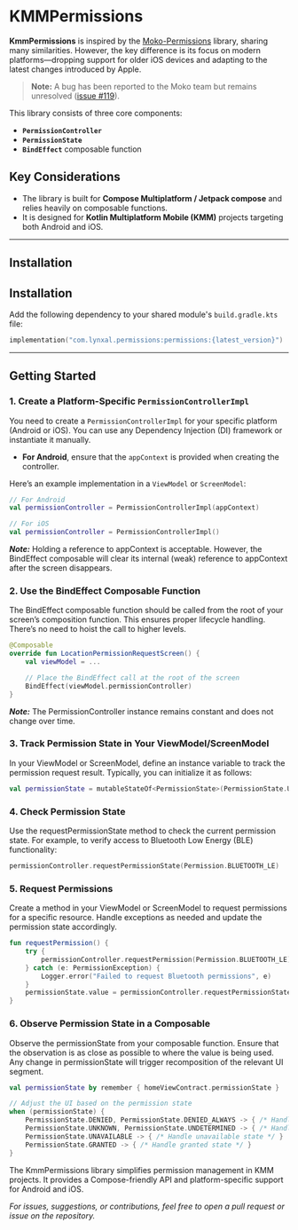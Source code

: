 # KMMPermissions

**KmmPermissions** is inspired by the [Moko-Permissions](https://github.com/icerockdev/moko-permissions) library, sharing many similarities. However, the key difference is its focus on modern platforms—dropping support for older iOS devices and adapting to the latest changes introduced by Apple.

> **Note:** A bug has been reported to the Moko team but remains unresolved ([issue #119](https://github.com/icerockdev/moko-permissions/issues/119)).

This library consists of three core components:
- **`PermissionController`**
- **`PermissionState`**
- **`BindEffect`** composable function

## Key Considerations

- The library is built for **Compose Multiplatform / Jetpack compose** and relies heavily on composable functions.
- It is designed for **Kotlin Multiplatform Mobile (KMM)** projects targeting both Android and iOS.

---

## Installation

## Installation

Add the following dependency to your shared module's `build.gradle.kts` file:

```kotlin
implementation("com.lynxal.permissions:permissions:{latest_version}")
```


---

## Getting Started

### 1. Create a Platform-Specific `PermissionControllerImpl`

You need to create a `PermissionControllerImpl` for your specific platform (Android or iOS). You can use any Dependency Injection (DI) framework or instantiate it manually.

- **For Android**, ensure that the `appContext` is provided when creating the controller.

Here’s an example implementation in a `ViewModel` or `ScreenModel`:

```kotlin
// For Android
val permissionController = PermissionControllerImpl(appContext)

// For iOS
val permissionController = PermissionControllerImpl()
```
***Note:*** Holding a reference to appContext is acceptable. However, the BindEffect composable will clear its internal (weak) reference to appContext after the screen disappears.

### 2. Use the BindEffect Composable Function

The BindEffect composable function should be called from the root of your screen’s composition function. This ensures proper lifecycle handling. There’s no need to hoist the call to higher levels.

```kotlin
@Composable
override fun LocationPermissionRequestScreen() {
    val viewModel = ...

    // Place the BindEffect call at the root of the screen
    BindEffect(viewModel.permissionController)
}
```

***Note:*** The PermissionController instance remains constant and does not change over time.

### 3. Track Permission State in Your ViewModel/ScreenModel

In your ViewModel or ScreenModel, define an instance variable to track the permission request result. Typically, you can initialize it as follows:

```kotlin
val permissionState = mutableStateOf<PermissionState>(PermissionState.UNKNOWN)
```

### 4. Check Permission State

Use the requestPermissionState method to check the current permission state. For example, to verify access to Bluetooth Low Energy (BLE) functionality:

```kotlin
permissionController.requestPermissionState(Permission.BLUETOOTH_LE)
```

### 5. Request Permissions

Create a method in your ViewModel or ScreenModel to request permissions for a specific resource. Handle exceptions as needed and update the permission state accordingly.

```kotlin
fun requestPermission() {
    try {
        permissionController.requestPermission(Permission.BLUETOOTH_LE)
    } catch (e: PermissionException) {
        Logger.error("Failed to request Bluetooth permissions", e)
    }
    permissionState.value = permissionController.requestPermissionState(Permission.BLUETOOTH_LE)
}
```

### 6. Observe Permission State in a Composable

Observe the permissionState from your composable function. Ensure that the observation is as close as possible to where the value is being used. Any change in permissionState will trigger recomposition of the relevant UI segment.

```kotlin
val permissionState by remember { homeViewContract.permissionState }

// Adjust the UI based on the permission state
when (permissionState) {
    PermissionState.DENIED, PermissionState.DENIED_ALWAYS -> { /* Handle denied state */ }
    PermissionState.UNKNOWN, PermissionState.UNDETERMINED -> { /* Handle unknown state */ }
    PermissionState.UNAVAILABLE -> { /* Handle unavailable state */ }
    PermissionState.GRANTED -> { /* Handle granted state */ }
}
```

The KmmPermissions library simplifies permission management in KMM projects. It provides a Compose-friendly API and platform-specific support for Android and iOS.

*For issues, suggestions, or contributions, feel free to open a pull request or issue on the repository.*